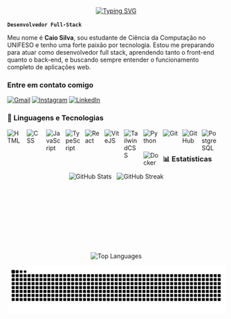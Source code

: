 <div align="center">
  <a href="https://git.io/typing-svg">
    <img src="https://readme-typing-svg.demolab.com?font=Fira+Code&weight=500&size=24&pause=1000&color=6300F7&center=true&vCenter=true&random=false&width=524&lines=Ola,+seja+bem+vindo!+%CB%99%E1%B5%95%CB%99+;Full-Stack+Developer" alt="Typing SVG">
  </a>
</div>

**`Desenvolvedor Full-Stack`**

Meu nome é **Caio Silva**, sou estudante de Ciência da Computação no UNIFESO e tenho uma forte paixão por tecnologia. Estou me preparando para atuar como desenvolvedor full stack, aprendendo tanto o front-end quanto o back-end, e buscando sempre entender o funcionamento completo de aplicações web.

<h3 align="left">Entre em contato comigo</h3>

[![Gmail](https://img.shields.io/badge/-Gmail-000?style=for-the-badge&logo=gmail&logoColor=FF00F6&color:white)](mailto:caiogsilva2005@gmail.com)
[![Instagram](https://img.shields.io/badge/-Instagram-000?style=for-the-badge&logo=instagram&logoColor=FF00F6&color:white)](https://www.instagram.com/cai0_gs/)
[![LinkedIn](https://img.shields.io/badge/-LinkedIn-000?style=for-the-badge&logo=linkedin&logoColor=FF00F6&color:white)](https://www.linkedin.com/in/caio-silva-472498266/)


### 🤖 Linguagens e Tecnologias

<img 
    align="left" 
    alt="HTML"
    title="HTML" 
    width="35px" 
    style="padding-right: 10px;" 
    src="https://cdn.jsdelivr.net/gh/devicons/devicon@latest/icons/html5/html5-original.svg" 
/>
<img 
    align="left" 
    alt="CSS" 
    title="CSS"
    width="35px" 
    style="padding-right: 10px;" 
    src="https://cdn.jsdelivr.net/gh/devicons/devicon@latest/icons/css3/css3-original.svg" 
/>
<img 
    align="left" 
    alt="JavaScript" 
    title="JavaScript"
    width="35px" 
    style="padding-right: 10px;" 
    src="https://cdn.jsdelivr.net/gh/devicons/devicon@latest/icons/javascript/javascript-original.svg" 
/>
<img 
    align="left" 
    alt="TypeScript" 
    title="TypeScript"
    width="35px" 
    style="padding-right: 10px;" 
    src="https://cdn.jsdelivr.net/gh/devicons/devicon@latest/icons/typescript/typescript-original.svg" 
/>
<img 
    align="left" 
    alt="React" 
    title="React"
    width="35px" 
    style="padding-right: 10px;" 
    src="https://cdn.jsdelivr.net/gh/devicons/devicon@latest/icons/react/react-original.svg" 
/>
<img 
    align="left" 
    alt="ViteJS" 
    title="ViteJS"
    width="35px" 
    style="padding-right: 10px;" 
    src="https://cdn.jsdelivr.net/gh/devicons/devicon@latest/icons/vitejs/vitejs-original.svg" 
/>
<img 
    align="left" 
    alt="TailwindCSS" 
    title="TailwindCSS"
    width="35px" 
    style="padding-right: 10px;" 
    src="https://cdn.jsdelivr.net/gh/devicons/devicon@latest/icons/tailwindcss/tailwindcss-original.svg" 
/>
<img 
    align="left" 
    alt="Python" 
    title="Python"
    width="35px" 
    style="padding-right: 10px;" 
    src="https://cdn.jsdelivr.net/gh/devicons/devicon@latest/icons/python/python-original.svg" 
/>
<img 
    align="left" 
    alt="Git" 
    title="Git"
    width="35px" 
    style="padding-right: 10px;" 
    src="https://cdn.jsdelivr.net/gh/devicons/devicon@latest/icons/git/git-original.svg" 
/>
<img 
    align="left" 
    alt="GitHub" 
    title="GitHub"
    width="35px" 
    style="padding-right: 10px;" 
    src="https://cdn.jsdelivr.net/gh/devicons/devicon@latest/icons/github/github-original.svg" 
/>
<img 
    align="left" 
    alt="PostgreSQL" 
    title="PostgreSQL"
    width="35px" 
    style="padding-right: 10px;" 
    src="https://cdn.jsdelivr.net/gh/devicons/devicon@latest/icons/postgresql/postgresql-original.svg" 
/>
<img 
    align="left" 
    alt="Docker" 
    title="Docker"
    width="35px" 
    style="padding-right: 10px;" 
    src="https://cdn.jsdelivr.net/gh/devicons/devicon@latest/icons/docker/docker-original.svg" 
/>

<br/>
<br/>

### 📊 Estatísticas

<div align="center" style="display:flex; justify-content:center; gap:12px; flex-wrap:wrap;">
  <img
    alt="GitHub Stats"
    height="170"
    src="https://github-readme-stats.vercel.app/api?username=galaxyhf&show_icons=true&theme=tokyonight&include_all_commits=true&locale=pt-br"
/>
  <img
    alt="GitHub Streak"
    height="170"
    src="https://streak-stats.demolab.com?user=galaxyhf&theme=tokyonight&locale=pt-br"
/>
</div>

<p align="center">
  <img
    alt="Top Languages"
    height="150"
    src="https://github-readme-stats.vercel.app/api/top-langs/?username=galaxyhf&theme=tokyonight&layout=compact&langs_count=9&locale=pt-br"
/>
</p>

<picture align="center">
  <source media="(prefers-color-scheme: dark)" srcset="https://raw.githubusercontent.com/galaxyhf/galaxyhf/output/github-contribution-grid-snake-dark.svg">
  <source media="(prefers-color-scheme: light)" srcset="https://raw.githubusercontent.com/galaxyhf/galaxyhf/output/github-contribution-grid-snake-dark.svg">
  <img align="center" alt="github contribution grid snake animation" src="https://raw.githubusercontent.com/galaxyhf/galaxyhf/output/github-contribution-grid-snake.svg">
</picture>
